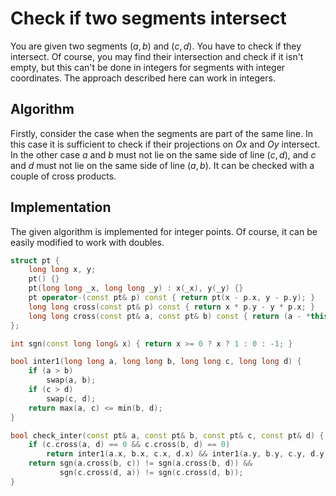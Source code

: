 # Check if two segments intersect

You are given two segments $(a, b)$ and $(c, d)$.
You have to check if they intersect.
Of course, you may find their intersection and check if it isn't empty, but this can't be done in integers for segments with integer coordinates.
The approach described here can work in integers.

## Algorithm

Firstly, consider the case when the segments are part of the same line.
In this case it is sufficient to check if their projections on $Ox$ and $Oy$ intersect.
In the other case $a$ and $b$ must not lie on the same side of line $(c, d)$, and $c$ and $d$ must not lie on the same side of line $(a, b)$.
It can be checked with a couple of cross products.

## Implementation

The given algorithm is implemented for integer points. Of course, it can be easily modified to work with doubles.

```{.cpp file=check-segments-inter}
struct pt {
    long long x, y;
    pt() {}
    pt(long long _x, long long _y) : x(_x), y(_y) {}
    pt operator-(const pt& p) const { return pt(x - p.x, y - p.y); }
    long long cross(const pt& p) const { return x * p.y - y * p.x; }
    long long cross(const pt& a, const pt& b) const { return (a - *this).cross(b - *this); }
};

int sgn(const long long& x) { return x >= 0 ? x ? 1 : 0 : -1; }

bool inter1(long long a, long long b, long long c, long long d) {
    if (a > b)
        swap(a, b);
    if (c > d)
        swap(c, d);
    return max(a, c) <= min(b, d);
}

bool check_inter(const pt& a, const pt& b, const pt& c, const pt& d) {
    if (c.cross(a, d) == 0 && c.cross(b, d) == 0)
        return inter1(a.x, b.x, c.x, d.x) && inter1(a.y, b.y, c.y, d.y);
    return sgn(a.cross(b, c)) != sgn(a.cross(b, d)) &&
           sgn(c.cross(d, a)) != sgn(c.cross(d, b));
}
```
